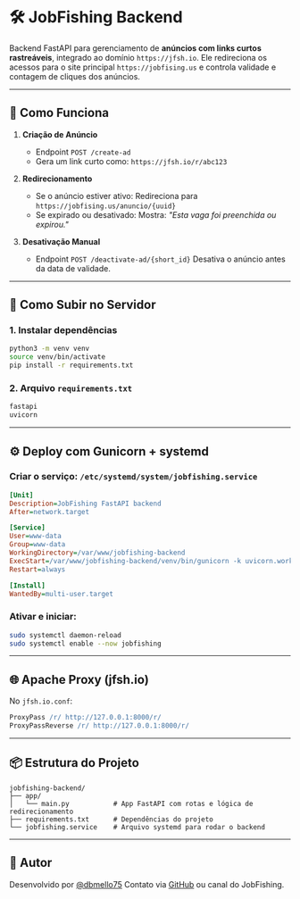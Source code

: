 # 🛠️ JobFishing Backend

Backend FastAPI para gerenciamento de **anúncios com links curtos rastreáveis**, integrado ao domínio `https://jfsh.io`. Ele redireciona os acessos para o site principal `https://jobfising.us` e controla validade e contagem de cliques dos anúncios.

---

## 🔗 Como Funciona

1. **Criação de Anúncio**

   * Endpoint `POST /create-ad`
   * Gera um link curto como:
     `https://jfsh.io/r/abc123`

2. **Redirecionamento**

   * Se o anúncio estiver ativo:
     Redireciona para `https://jobfising.us/anuncio/{uuid}`
   * Se expirado ou desativado:
     Mostra: *"Esta vaga foi preenchida ou expirou."*

3. **Desativação Manual**

   * Endpoint `POST /deactivate-ad/{short_id}`
     Desativa o anúncio antes da data de validade.

---

## 🚀 Como Subir no Servidor

### 1. Instalar dependências

```bash
python3 -m venv venv
source venv/bin/activate
pip install -r requirements.txt
```

### 2. Arquivo `requirements.txt`

```txt
fastapi
uvicorn
```

---

## ⚙️ Deploy com Gunicorn + systemd

### Criar o serviço: `/etc/systemd/system/jobfishing.service`

```ini
[Unit]
Description=JobFishing FastAPI backend
After=network.target

[Service]
User=www-data
Group=www-data
WorkingDirectory=/var/www/jobfishing-backend
ExecStart=/var/www/jobfishing-backend/venv/bin/gunicorn -k uvicorn.workers.UvicornWorker app.main:app -b 127.0.0.1:8000
Restart=always

[Install]
WantedBy=multi-user.target
```

### Ativar e iniciar:

```bash
sudo systemctl daemon-reload
sudo systemctl enable --now jobfishing
```

---

## 🌐 Apache Proxy (jfsh.io)

No `jfsh.io.conf`:

```apache
ProxyPass /r/ http://127.0.0.1:8000/r/
ProxyPassReverse /r/ http://127.0.0.1:8000/r/
```

---

## 📦 Estrutura do Projeto

```
jobfishing-backend/
├── app/
│   └── main.py           # App FastAPI com rotas e lógica de redirecionamento
├── requirements.txt      # Dependências do projeto
└── jobfishing.service    # Arquivo systemd para rodar o backend
```

---

## 👤 Autor

Desenvolvido por [@dbmello75](https://github.com/dbmello75)
Contato via [GitHub](https://github.com/dbmello75) ou canal do JobFishing.

